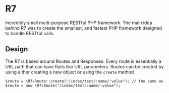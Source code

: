 # R7
Incredibly small multi-purpose RESTful PHP framework. The main idea behind R7 was to create the smallest, and fastest PHP framework
designed to handle RESTful calls.

## Design
The R7 is based around Routes and Responses. Every route is essentially a URL path that can have Rails like
URL parameters. Routes can be created by using either creating a new object or using the `create` method

    $route = \R7\Route::create("/index/test/:name/:value"); // the same as $route = new \R7\Route("/index/test/:name/:value");

